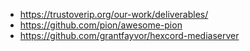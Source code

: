 - https://trustoverip.org/our-work/deliverables/
- https://github.com/pion/awesome-pion
- https://github.com/grantfayvor/hexcord-mediaserver